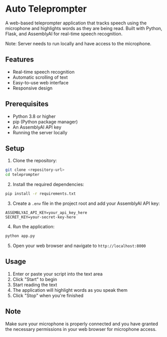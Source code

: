 # Auto Teleprompter

A web-based teleprompter application that tracks speech using the microphone and highlights words as they are being read. Built with Python, Flask, and AssemblyAI for real-time speech recognition.

Note: Server needs to run locally and have access to the microphone.

## Features

- Real-time speech recognition
- Automatic scrolling of text
- Easy-to-use web interface
- Responsive design

## Prerequisites

- Python 3.8 or higher
- pip (Python package manager)
- An AssemblyAI API key
- Running the server locally

## Setup

1. Clone the repository:
```bash
git clone <repository-url>
cd teleprompter
```

2. Install the required dependencies:
```bash
pip install -r requirements.txt
```

3. Create a `.env` file in the project root and add your AssemblyAI API key:
```
ASSEMBLYAI_API_KEY=your_api_key_here
SECRET_KEY=your-secret-key-here
```

4. Run the application:
```bash
python app.py
```

5. Open your web browser and navigate to `http://localhost:8000`

## Usage

1. Enter or paste your script into the text area
2. Click "Start" to begin
3. Start reading the text
4. The application will highlight words as you speak them
5. Click "Stop" when you're finished

## Note

Make sure your microphone is properly connected and you have granted the necessary permissions in your web browser for microphone access. 